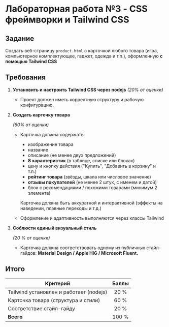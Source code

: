 # Лабораторная работа №3 - CSS фреймворки и Tailwind CSS

## Задание

Создать веб-страницу `product.html` с карточкой любого товара (игра, компьютерное комплектующее, гаджет, одежда и т.п.), оформленную **с помощью Tailwind CSS**

## Требования

1. **Установить и настроить Tailwind CSS через nodejs**
   *(20% от оценки)*

   * Проект должен иметь корректную структуру и рабочую конфигурацию.

2. **Создать карточку товара**

   *(60% от оценки)*

   * Карточка должна содержать:
     * изображение товара
     * название
     * описание (не менее двух предложений)
     * **8 характеристик** (в таблице, списке или блоках)
     * цену и кнопку действия ("Купить", "Добавить в корзину" и т.п.)
     * **рейтинг товара** (звёзды, шкала или числовое значение)
     * **отзывы покупателей** (не менее 2 штук, с именем и датой)
     * блок с рекомендациями / похожими товарами (минимум 2 элемента)

     Карточка должна быть аккуратной и интерактивной (эффекты на наведении, плавные переходы и т.д.)

   * Оформление и адаптивность выполняются через классы Tailwind

3. **Соблюсти единый визуальный стиль**

   *(20 % от оценки)*

   * Карточка должна соответствовать одному из публичных стайл-гайдов:
     **Material Design / Apple HIG / Microsoft Fluent.**

## Итого

| Критерий                                | Баллы |
| --------------------------------------- | :---: |
| Tailwind установлен и работает (nodejs) | 20 %  |
| Карточка товара (структура и стили)     | 60 %  |
| Соответствие стайл-гайду                | 20 %  |
| **Всего**                               | 100 % |
